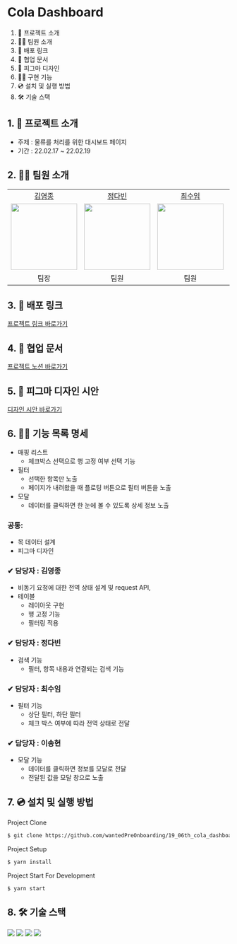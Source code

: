 # Cola Dashboard

1. 💁 프로젝트 소개
2. 👋🏻 팀원 소개
3. 🔗 배포 링크
4. 📄 협업 문서
5. 🌈 피그마 디자인
6. 👩‍💻 구현 기능
7. 💿 설치 및 실행 방법
8. 🛠️ 기술 스택

## 1. 💁 프로젝트 소개

- 주제 : 물류를 처리를 위한 대시보드 페이지
- 기간 : 22.02.17 ~ 22.02.19

## 2. 👋🏻 팀원 소개

<table>

  <tr align="center">
    <td><a href='https://github.com/yeongjong310'>김영종</a></td>
    <td><a href="https://github.com/b41-41">정다빈</a></td>
    <td><a href="https://github.com/leechoiswim1">최수임</a></td>
    <td><a href="https://github.com/vi2920va">이송현</a></td>
  </tr>

  <tr align="center">
    <td><img src="https://avatars.githubusercontent.com/u/39623897?v=4" width="150px"/></td>
    <td><img src="https://avatars.githubusercontent.com/u/90027202?v=4"  width="150px"/></td>
    <td><img src="https://avatars.githubusercontent.com/u/85476908?v=4" width="150px"/></td>
    <td><img src="https://avatars.githubusercontent.com/u/76679130?v=4" width="150px"/></td>

  </tr>

  <tr align="center">
  <td>팀장</td>
  <td>팀원</td>
  <td>팀원</td>
  <td>팀원</td>
  </tr>

</table>

## 3. 🔗 배포 링크

[프로젝트 링크 바로가기](https://ordersheet.netlify.app/)

## 4. 📄 협업 문서

[프로젝트 노션 바로가기](https://www.notion.so/3-2-85a8e70f1c134a4f975f0ffc91f0c06e)

## 5. 🌈 피그마 디자인 시안

[디자인 시안 바로가기](https://www.figma.com/file/GposUi3IM0v3MQoDHyS18X/%EC%98%81%EC%A2%85%EC%83%81%EC%82%AC?node-id=12%3A2)

## 6. 👩‍💻 기능 목록 명세

- 매핑 리스트
  - 체크박스 선택으로 행 고정 여부 선택 기능
- 필터
  - 선택한 항목만 노출
  - 페이지가 내려왔을 때 플로팅 버튼으로 필터 버튼을 노출
- 모달
  - 데이터를 클릭하면 한 눈에 볼 수 있도록 상세 정보 노출

### 공통:

- 목 데이터 설계
- 피그마 디자인

### ✔ 담당자 : 김영종

- 비동기 요청에 대한 전역 상태 설계 및 request API,
- 테이블
  - 레이아웃 구현
  - 행 고정 기능
  - 필터링 적용

### ✔ 담당자 : 정다빈

- 검색 기능
  - 필터, 항목 내용과 연결되는 검색 기능

### ✔ 담당자 : 최수임

- 필터 기능
  - 상단 필터, 하단 필터
  - 체크 박스 여부에 따라 전역 상태로 전달

### ✔ 담당자 : 이송현

- 모달 기능
  - 데이터를 클릭하면 정보를 모달로 전달
  - 전달된 값을 모달 창으로 노출

## 7. 💿 설치 및 실행 방법

Project Clone

```bash
$ git clone https://github.com/wantedPreOnboarding/19_06th_cola_dashboard.git
```

Project Setup

```bash
$ yarn install
```

Project Start For Development

```bash
$ yarn start
```

## 8. 🛠️ 기술 스택

<div>
<img src="https://img.shields.io/badge/react-61DAFB?style=for-the-badge&logo=react&logoColor=black"/>
<img src="https://img.shields.io/badge/TypeScript-007ACC?style=for-the-badge&logo=typescript&logoColor=white"/>
<img src="https://img.shields.io/badge/git-flow-brightgreen?style=for-the-badge&logo"/>
<img src="https://img.shields.io/badge/redux-BF6C97?style=for-the-badge&logo=redux&logoColor=black"/>
</div>
